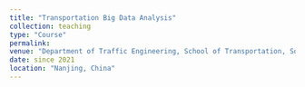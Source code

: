 ```yaml
---
title: "Transportation Big Data Analysis"
collection: teaching
type: "Course"
permalink: 
venue: "Department of Traffic Engineering, School of Transportation, Southeast University"
date: since 2021
location: "Nanjing, China"
---
```

